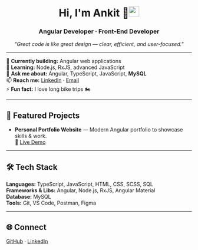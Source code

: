 <h1 align="center">Hi, I'm Ankit 👋<img src="assets/wave.gif" width="28" alt="wave"></h1>
<h3 align="center">Angular Developer · Front-End Developer</h3>

<p align="center"><em>"Great code is like great design — clear, efficient, and user-focused."</em></p>

---

🔭 **Currently building:** Angular web applications  
🌱 **Learning:** Node.js, RxJS, advanced JavaScript  
💬 **Ask me about:** Angular, TypeScript, JavaScript, **MySQL**  
📫 **Reach me:** [LinkedIn](https://www.linkedin.com/in/ankit-ninave) · [Email](mailto:your.email@example.com)  
⚡ **Fun fact:** I love long bike trips 🏍️  

---

## 🚀 Featured Projects
- **Personal Portfolio Website** — Modern Angular portfolio to showcase skills & work.  
  🔗 [Live Demo](https://ankit-ninave.github.io)

---

## 🛠 Tech Stack
**Languages:** TypeScript, JavaScript, HTML, CSS, SCSS, SQL  
**Frameworks & Libs:** Angular, Node.js, RxJS, Angular Material  
**Database:** MySQL  
**Tools:** Git, VS Code, Postman, Figma  

---

## 🌐 Connect
[GitHub](https://github.com/ankit-ninave) · [LinkedIn](https://www.linkedin.com/in/ankit-ninave-7942bb1a0/)

